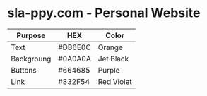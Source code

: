 # sla-ppy.com - Personal Website

| Purpose | HEX | Color |
| - | - | - |
| Text | #DB6E0C | Orange |
| Backgroung | #0A0A0A | Jet Black |
| Buttons | #664685 | Purple |
| Link | #832F54 | Red Violet | 